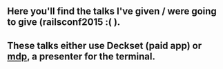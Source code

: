 ## Here you'll find the talks I've given / were going to give (railsconf2015 :( ).
## These talks either use Deckset (paid app) or [mdp](https://github.com/visit1985/mdp), a presenter for the terminal.

